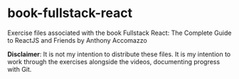 # book-fullstack-react
Exercise files associated with the book Fullstack React: The Complete Guide to ReactJS and Friends by Anthony Accomazzo

**Disclaimer**: It is not my intention to distribute these files. It is my intention to work through the exercises alongside the videos, documenting progress with Git.
